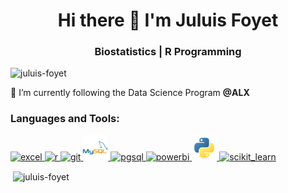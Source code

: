 <h1 align="center">Hi there 👋 I'm Juluis Foyet</h1>
<h3 align="center">Biostatistics | R Programming</h3>

<p align="left"> <img src="https://komarev.com/ghpvc/?username=juluis-foyet&label=Profile%20views&color=0e75b6&style=flat" alt="juluis-foyet" /> </p>

🌱 I’m currently following the Data Science Program **@ALX**


<h3 align="left">Languages and Tools:</h3>
<p align="left"> 
  <a href="https://excel.cloud.microsoft/" target="_blank"> <img src="https://res.cdn.office.net/files/fabric-cdn-prod_20230815.002/assets/brand-icons/product/svg/excel_32x1.svg" alt="excel" width="40" height="40"/> </a>
  <a href="https://cran.r-project.org/" target="_blank"> <img src="https://cran.r-project.org/Rlogo.svg" alt="r" width="40" height="40"/> </a>
  <a href="https://git-scm.com/" target="_blank"> <img src="https://www.vectorlogo.zone/logos/git-scm/git-scm-icon.svg" alt="git" width="40" height="40"/> </a>
  <a href="https://www.mysql.com/" target="_blank"> <img src="https://raw.githubusercontent.com/devicons/devicon/master/icons/mysql/mysql-original-wordmark.svg" alt="mysql" width="40" height="40"/> </a>
  <a href="https://www.postgresql.org/" target="_blank"> <img src="https://www.postgresql.org/media/img/about/press/elephant.png" alt="pgsql" width="40" height="40"/> </a>
  <a href="https://app.powerbi.com/" target="_blank"> <img src="https://app.powerbi.com/13.0.25635.41/images/PowerBI_MasterLogo.svg" alt="powerbi" width="40" height="40"/> </a>
  <a href="https://www.python.org" target="_blank"> <img src="https://raw.githubusercontent.com/devicons/devicon/master/icons/python/python-original.svg" alt="python" width="40" height="40"/>
  <a href="https://scikit-learn.org/" target="_blank"> <img src="https://upload.wikimedia.org/wikipedia/commons/0/05/Scikit_learn_logo_small.svg" alt="scikit_learn" width="40" height="40"/> </a>
</p>

<p>&nbsp;<img align="center" src="https://github-readme-stats.vercel.app/api?username=juluis-foyet&show_icons=true&locale=en" alt="juluis-foyet" /></p>
